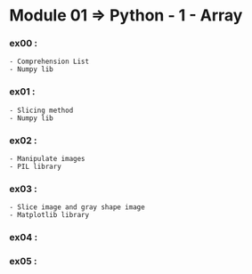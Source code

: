 # Module 01 => Python - 1 - Array
    
### ex00 : 
    - Comprehension List
    - Numpy lib
### ex01 :
    - Slicing method
    - Numpy lib
### ex02 :
    - Manipulate images
    - PIL library
### ex03 :
    - Slice image and gray shape image
    - Matplotlib library
### ex04 :
### ex05 :